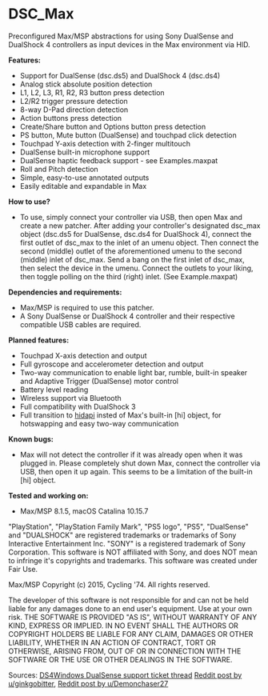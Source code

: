 # DSC_Max
Preconfigured Max/MSP abstractions for using Sony DualSense and DualShock 4 controllers as input devices in the Max environment via HID.

**Features:**
* Support for DualSense (dsc.ds5) and DualShock 4 (dsc.ds4)
* Analog stick absolute position detection
* L1, L2, L3, R1, R2, R3 button press detection
* L2/R2 trigger pressure detection
* 8-way D-Pad direction detection
* Action buttons press detection
* Create/Share button and Options button press detection
* PS button, Mute button (DualSense) and touchpad click detection
* Touchpad Y-axis detection with 2-finger multitouch
* DualSense built-in microphone support
* DualSense haptic feedback support - see Examples.maxpat
* Roll and Pitch detection
* Simple, easy-to-use annotated outputs
* Easily editable and expandable in Max

**How to use?**
* To use, simply connect your controller via USB, then open Max and create a new patcher. After adding your controller's designated dsc_max object (dsc.ds5 for DualSense, dsc.ds4 for DualShock 4), connect the first outlet of dsc_max to the inlet of an umenu object. Then connect the second (middle) outlet of the aforementioned umenu to the second (middle) inlet of dsc_max. Send a bang on the first inlet of dsc_max, then select the device in the umenu. Connect the outlets to your liking, then toggle polling on the third (right) inlet. (See Example.maxpat)

**Dependencies and requirements:**
* Max/MSP is required to use this patcher.
* A Sony DualSense or DualShock 4 controller and their respective compatible USB cables are required.

**Planned features:**
* Touchpad X-axis detection and output
* Full gyroscope and accelerometer detection and output
* Two-way communication to enable light bar, rumble, built-in speaker and Adaptive Trigger (DualSense) motor control
* Battery level reading
* Wireless support via Bluetooth
* Full compatibility with DualShock 3
* Full transition to [hidapi](https://github.com/NullMember/maxhidapi) insted of Max's built-in [hi] object, for hotswapping and easy two-way communication

**Known bugs:**
* Max will not detect the controller if it was already open when it was plugged in. Please completely shut down Max, connect the controller via USB, then open it up again. This seems to be a limitation of the built-in [hi] object.

**Tested and working on:**
* Max/MSP 8.1.5, macOS Catalina 10.15.7
  
"PlayStation", "PlayStation Family Mark", "PS5 logo", "PS5", "DualSense" and "DUALSHOCK" are registered trademarks or trademarks of Sony Interactive Entertainment Inc. "SONY" is a registered trademark of Sony Corporation.
This software is NOT affiliated with Sony, and does NOT mean to infringe it's copyrights and trademarks. This software was created under Fair Use.

Max/MSP Copyright (c) 2015, Cycling '74.
All rights reserved.

The developer of this software is not responsible for and can not be held liable for any damages done to an end user's equipment. Use at your own risk. THE SOFTWARE IS PROVIDED "AS IS", WITHOUT WARRANTY OF ANY KIND, EXPRESS OR IMPLIED. IN NO EVENT SHALL THE AUTHORS OR COPYRIGHT HOLDERS BE LIABLE FOR ANY CLAIM, DAMAGES OR OTHER LIABILITY, WHETHER IN AN ACTION OF CONTRACT, TORT OR OTHERWISE, ARISING FROM, OUT OF OR IN CONNECTION WITH THE SOFTWARE OR THE USE OR OTHER DEALINGS IN THE SOFTWARE.

Sources:
[DS4Windows DualSense support ticket thread](https://github.com/Ryochan7/DS4Windows/issues/1545)
[Reddit post by u/ginkgobitter](https://www.reddit.com/r/gamedev/comments/jumvi5/dualsense_haptics_leds_and_more_hid_output_report/?sort=new),
[Reddit post by u/Demonchaser27](https://www.reddit.com/r/PS5/comments/jnp8tu/heres_how_to_get_audio_haptic_feedback_with/)
